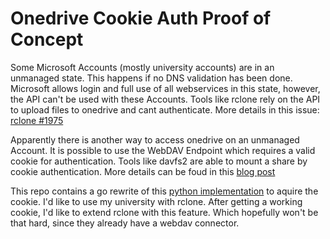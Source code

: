 # Onedrive Cookie Auth Proof of Concept

Some Microsoft Accounts (mostly university accounts) are in an unmanaged state. This happens if no DNS validation has been done. Microsoft allows login and full use of all webservices in this state, however, the API can't be used with these Accounts. Tools like rclone rely on the API to upload files to onedrive and cant authenticate. More details in this issue: [rclone #1975](https://github.com/ncw/rclone/issues/1975)

Apparently there is another way to access onedrive on an unmanaged Account. It is possible to use the WebDAV Endpoint which requires a valid cookie for authentication. Tools like davfs2 are able to mount a share by cookie authentication. More details can be foud in this [blog post](https://shui.azurewebsites.net/2018/01/13/mount-onedrive-for-business-on-headless-linux-vps-through-webdav/)

This repo contains a go rewrite of this [python implementation](https://github.com/yulahuyed/test) to aquire the cookie.
I'd like to use my university with rclone. After getting a working cookie, I'd like to extend rclone with this feature. Which hopefully won't be that hard, since they already have a webdav connector.